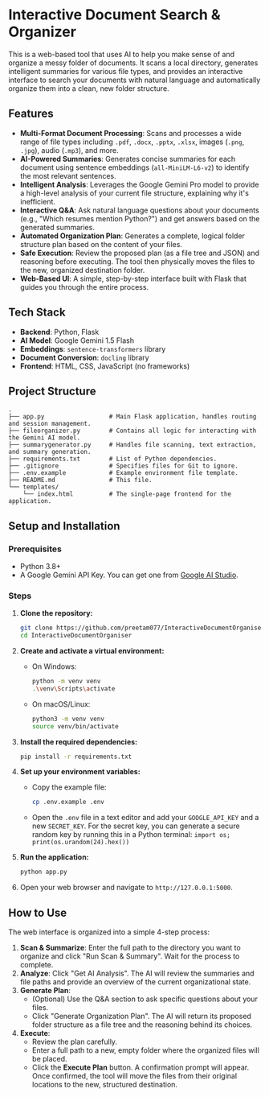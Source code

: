 # Interactive Document Search & Organizer

This is a web-based tool that uses AI to help you make sense of and organize a messy folder of documents. It scans a local directory, generates intelligent summaries for various file types, and provides an interactive interface to search your documents with natural language and automatically organize them into a clean, new folder structure.

## Features

-   **Multi-Format Document Processing**: Scans and processes a wide range of file types including `.pdf`, `.docx`, `.pptx`, `.xlsx`, images (`.png`, `.jpg`), audio (`.mp3`), and more.
-   **AI-Powered Summaries**: Generates concise summaries for each document using sentence embeddings (`all-MiniLM-L6-v2`) to identify the most relevant sentences.
-   **Intelligent Analysis**: Leverages the Google Gemini Pro model to provide a high-level analysis of your current file structure, explaining why it's inefficient.
-   **Interactive Q&A**: Ask natural language questions about your documents (e.g., "Which resumes mention Python?") and get answers based on the generated summaries.
-   **Automated Organization Plan**: Generates a complete, logical folder structure plan based on the content of your files.
-   **Safe Execution**: Review the proposed plan (as a file tree and JSON) and reasoning before executing. The tool then physically moves the files to the new, organized destination folder.
-   **Web-Based UI**: A simple, step-by-step interface built with Flask that guides you through the entire process.

## Tech Stack

-   **Backend**: Python, Flask
-   **AI Model**: Google Gemini 1.5 Flash
-   **Embeddings**: `sentence-transformers` library
-   **Document Conversion**: `docling` library
-   **Frontend**: HTML, CSS, JavaScript (no frameworks)

## Project Structure

```
.
├── app.py                  # Main Flask application, handles routing and session management.
├── fileorganizer.py        # Contains all logic for interacting with the Gemini AI model.
├── summarygenerator.py     # Handles file scanning, text extraction, and summary generation.
├── requirements.txt        # List of Python dependencies.
├── .gitignore              # Specifies files for Git to ignore.
├── .env.example            # Example environment file template.
├── README.md               # This file.
└── templates/
    └── index.html          # The single-page frontend for the application.
```

## Setup and Installation

### Prerequisites

-   Python 3.8+
-   A Google Gemini API Key. You can get one from [Google AI Studio](https://aistudio.google.com/app/apikey).

### Steps

1.  **Clone the repository:**
    ```bash
    git clone https://github.com/preetam077/InteractiveDocumentOrganiser.git
    cd InteractiveDocumentOrganiser
    ```

2.  **Create and activate a virtual environment:**
    -   On Windows:
        ```bash
        python -m venv venv
        .\venv\Scripts\activate
        ```
    -   On macOS/Linux:
        ```bash
        python3 -m venv venv
        source venv/bin/activate
        ```

3.  **Install the required dependencies:**
    ```bash
    pip install -r requirements.txt
    ```

4.  **Set up your environment variables:**
    -   Copy the example file:
        ```bash
        cp .env.example .env
        ```
    -   Open the `.env` file in a text editor and add your `GOOGLE_API_KEY` and a new `SECRET_KEY`. For the secret key, you can generate a secure random key by running this in a Python terminal: `import os; print(os.urandom(24).hex())`

5.  **Run the application:**
    ```bash
    python app.py
    ```

6.  Open your web browser and navigate to `http://127.0.0.1:5000`.

## How to Use

The web interface is organized into a simple 4-step process:

1.  **Scan & Summarize**: Enter the full path to the directory you want to organize and click "Run Scan & Summary". Wait for the process to complete.
2.  **Analyze**: Click "Get AI Analysis". The AI will review the summaries and file paths and provide an overview of the current organizational state.
3.  **Generate Plan**:
    -   (Optional) Use the Q&A section to ask specific questions about your files.
    -   Click "Generate Organization Plan". The AI will return its proposed folder structure as a file tree and the reasoning behind its choices.
4.  **Execute**:
    -   Review the plan carefully.
    -   Enter a full path to a new, empty folder where the organized files will be placed.
    -   Click the **Execute Plan** button. A confirmation prompt will appear. Once confirmed, the tool will move the files from their original locations to the new, structured destination.
